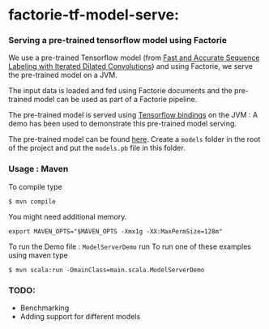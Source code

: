 # factorie-tf-model-serve: 
### Serving a pre-trained tensorflow model using Factorie

We use a pre-trained Tensorflow model (from [Fast and Accurate Sequence Labeling with Iterated Dilated Convolutions](https://arxiv.org/pdf/1702.02098.pdf)) and using Factorie, we serve the pre-trained model on a JVM. 

The input data is loaded and fed using Factorie documents and the pre-trained model can be used as part of a Factorie pipeline.

The pre-trained model is served using [Tensorflow bindings](https://www.tensorflow.org/api_docs/java/reference/org/tensorflow/package-summary) on the JVM : 
A demo has been used to demonstrate this pre-trained model serving.

The pre-trained model can be found [here](https://drive.google.com/file/d/0BwSW2f4WefKyRW4taDA4b1k3TlE/view?usp=sharing). Create a `models` folder in the root of the project and put the `models.pb` file in this folder.

### Usage : Maven

To compile type
```
$ mvn compile
```
You might need additional memory.

```
export MAVEN_OPTS="$MAVEN_OPTS -Xmx1g -XX:MaxPermSize=128m"
```
To run the Demo file : `ModelServerDemo` run 
To run one of these examples using maven type
```
$ mvn scala:run -DmainClass=main.scala.ModelServerDemo
```

### TODO:
  - Benchmarking
  - Adding support for different models
